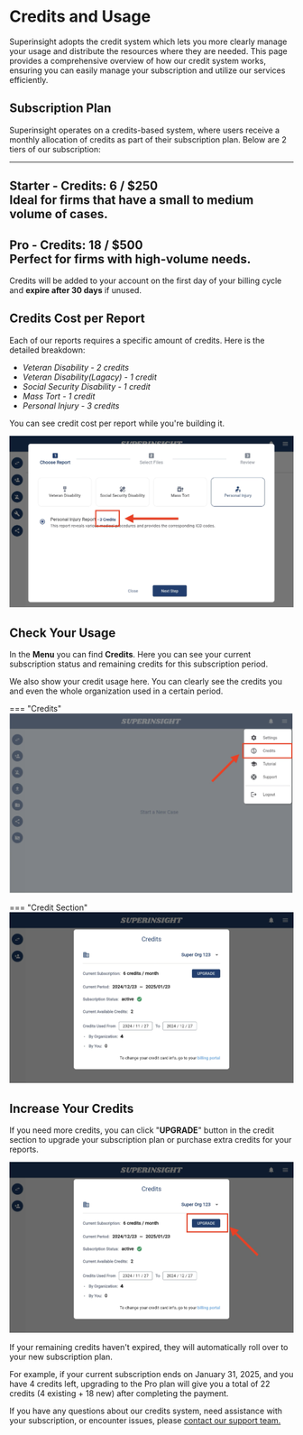 # Credits and Usage

Superinsight adopts the credit system which lets you more clearly manage your usage and distribute the resources where they are needed. This page provides a comprehensive overview of how our credit system works, ensuring you can easily manage your subscription and utilize our services efficiently.

## Subscription Plan
Superinsight operates on a credits-based system, where users receive a monthly allocation of credits as part of their subscription plan. Below are 2 tiers of our subscription:

--------------------
**Starter - Credits: 6 / $250**
<br>Ideal for firms that have a small to medium volume of cases.
--------------------
**Pro - Credits: 18 / $500**
<br>Perfect for firms with high-volume needs.
--------------------

Credits will be added to your account on the first day of your billing cycle and **expire after 30 days** if unused.

## Credits Cost per Report

Each of our reports requires a specific amount of credits. Here is the detailed breakdown:

* *Veteran Disability - 2 credits*
* *Veteran Disability(Lagacy) - 1 credit*
* *Social Security Disability - 1 credit*
* *Mass Tort - 1 credit*
* *Personal Injury - 3 credits*

You can see credit cost per report while you're building it.

![Report Credit](../assets/images/tutorial/report-credit.png)

## Check Your Usage

In the **Menu** you can find **Credits**. Here you can see your current subscription status and remaining credits for this subscription period.

We also show your credit usage here. You can clearly see the credits you and even the whole organization used in a certain period.

=== "Credits"
    ![Credits in Menu](../assets/images/tutorial/credits.png)

=== "Credit Section"
    ![Credit Section](../assets/images/tutorial/creadit-page.png)

## Increase Your Credits

If you need more credits, you can click "**UPGRADE**" button in the credit section to upgrade your subscription plan or purchase extra credits for your reports.

![Purchase Button](../assets/images/tutorial/purchase-button.png)

If your remaining credits haven't expired, they will automatically roll over to your new subscription plan.

For example, if your current subscription ends on January 31, 2025, and you have 4 credits left, upgrading to the Pro plan will give you a total of 22 credits (4 existing + 18 new) after completing the payment.

If you have any questions about our credits system, need assistance with your subscription, or encounter issues, please [contact our support team.](mailto:help@superinsight.ai)
